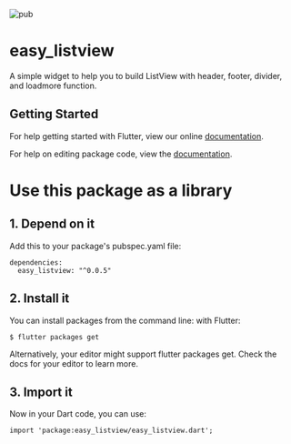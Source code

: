 ![pub](https://img.shields.io/pub/v/easy_listview.svg)

# easy_listview

A simple widget to help you to build ListView with header, footer, divider, and loadmore function.

## Getting Started

For help getting started with Flutter, view our online [documentation](https://flutter.io/).

For help on editing package code, view the [documentation](https://flutter.io/developing-packages/).

# Use this package as a library
## 1. Depend on it
Add this to your package's pubspec.yaml file:


```
dependencies:
  easy_listview: "^0.0.5"
```

## 2. Install it
You can install packages from the command line:
with Flutter:

```
$ flutter packages get
```
Alternatively, your editor might support flutter packages get. Check the docs for your editor to learn more.

## 3. Import it
Now in your Dart code, you can use:

```
import 'package:easy_listview/easy_listview.dart';
```
